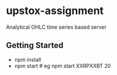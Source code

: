# upstox-assignment
Analytical OHLC time series based server

## Getting Started
  * npm install
  * npm start <sym> <time in seconds> # eg npm start XXRPXXBT 20
